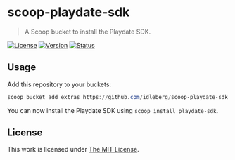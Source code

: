 # scoop-playdate-sdk

> A Scoop bucket to install the Playdate SDK.

[![License](https://flat.badgen.net/github/license/idleberg/scoop-playdate-sdk)](LICENSE)
[![Version](https://flat.badgen.net/github/release/idleberg/scoop-playdate-sdk)](https://github.com/idleberg/scoop-playdate-sdk/releases)
[![Status](https://flat.badgen.net/github/checks/idleberg/scoop-playdate-sdk/?label=build)](https://github.com/idleberg/scoop-playdate-sdk/actions)

## Usage

Add this repository to your buckets:

```powershell
scoop bucket add extras https://github.com/idleberg/scoop-playdate-sdk.git
```

You can now install the Playdate SDK using `scoop install playdate-sdk`.

## License

This work is licensed under [The MIT License](LICENSE).
